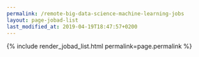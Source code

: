 ```yaml
---
permalink: /remote-big-data-science-machine-learning-jobs
layout: page-jobad-list
last_modified_at: 2019-04-19T18:47:57+0200
---
```

{% include render_jobad_list.html permalink=page.permalink %}
